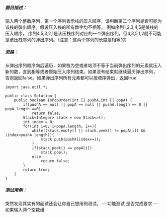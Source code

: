 ##### 题目描述：
  输入两个整数序列，第一个序列表示栈的压入顺序，请判断第二个序列是否可能为该栈的弹出顺序。假设压入栈的所有数字均不相等。
  例如序列1,2,3,4,5是某栈的压入顺序，
  序列4,5,3,2,1是该压栈序列对应的一个弹出序列，但4,3,5,1,2就不可能是该压栈序列的弹出序列。（注意：这两个序列的长度是相等的）
  
##### 思路：
  从弹出序列顺序向后遍历，如果栈为空或者站顶不等于当前弹出序列的元素就压入新的数，直到相等或者原始压入序列结束。如果没有结束就继续遍历弹出序列，
  否则返回false。如果弹出序列所有元素都可以按顺序弹出，返回true.
  
    import java.util.*;

    public class Solution {
        public boolean IsPopOrder(int [] pushA,int [] popA) {
            if(pushA == null || popA == null || pushA.length == 0 || popA.length ==0)
                return false;
            Stack<Integer> stack = new Stack<>();
            int index = 0;
            for(int i=0; i<popA.length; i++){
                while((stack.empty() || stack.peek() != popA[i]) && (index<pushA.length)){             
                    stack.push(pushA[index++]);
                }
                if(stack.peek() == popA[i])
                    stack.pop();
                else
                    return false;
            }
            return true;
        }
    }
    
 ##### 测试用例：
  突然发现其实有的面试还会让你自己想用例测试。
  -- 功能测试 是否完成要求
  -- 如果输入两个空数组
